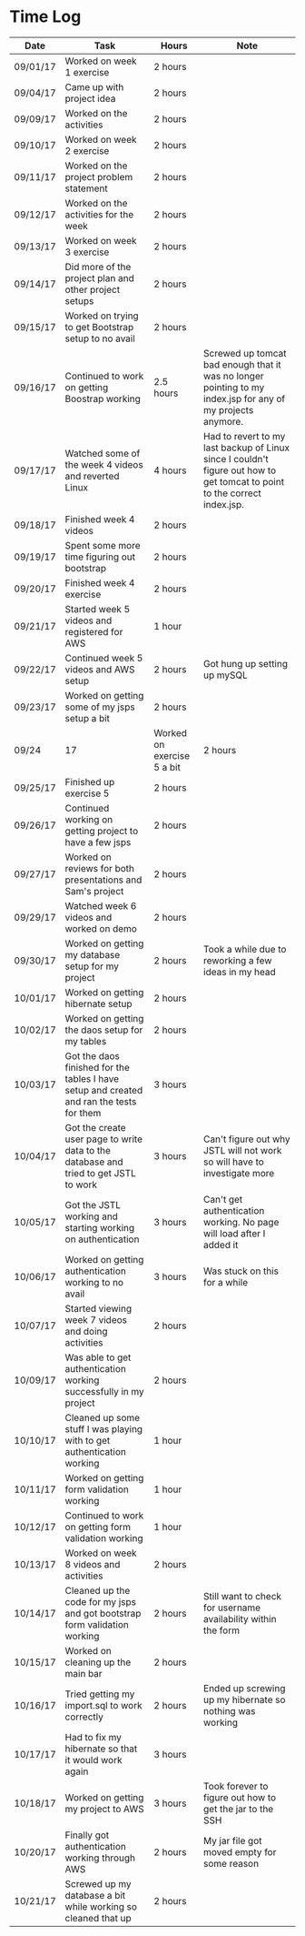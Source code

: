 # Time Log

| Date | Task | Hours | Note |
|------|------|-------|------|
| 09/01/17 | Worked on week 1 exercise | 2 hours | |
| 09/04/17 | Came up with project idea | 2 hours | |
| 09/09/17 | Worked on the activities | 2 hours | |
| 09/10/17 | Worked on week 2 exercise | 2 hours | |
| 09/11/17 | Worked on the project problem statement | 2 hours | |
| 09/12/17 | Worked on the activities for the week | 2 hours | |
| 09/13/17 | Worked on week 3 exercise | 2 hours | |
| 09/14/17 | Did more of the project plan and other project setups | 2 hours | |
| 09/15/17 | Worked on trying to get Bootstrap setup to no avail | 2 hours | |
| 09/16/17 | Continued to work on getting Boostrap working | 2.5 hours | Screwed up tomcat bad enough that it was no longer pointing to my index.jsp for any of my projects anymore. |
| 09/17/17 | Watched some of the week 4 videos and reverted Linux | 4 hours | Had to revert to my last backup of Linux since I couldn't figure out how to get tomcat to point to the correct index.jsp. |
| 09/18/17 | Finished week 4 videos | 2 hours | |
| 09/19/17 | Spent some more time figuring out bootstrap | 2 hours | |
| 09/20/17 | Finished week 4 exercise | 2 hours | |
| 09/21/17 | Started week 5 videos and registered for AWS | 1 hour | |
| 09/22/17 | Continued week 5 videos and AWS setup | 2 hours | Got hung up setting up mySQL |
| 09/23/17 | Worked on getting some of my jsps setup a bit | 2 hours | |
| 09/24|17 | Worked on exercise 5 a bit | 2 hours | |
| 09/25/17 | Finished up exercise 5 | 2 hours | |
| 09/26/17 | Continued working on getting project to have a few jsps | 2 hours | |
| 09/27/17 | Worked on reviews for both presentations and Sam's project | 2 hours | |
| 09/29/17 | Watched week 6 videos and worked on demo | 2 hours | |
| 09/30/17 | Worked on getting my database setup for my project | 2 hours | Took a while due to reworking a few ideas in my head |
| 10/01/17 | Worked on getting hibernate setup | 2 hours | |
| 10/02/17 | Worked on getting the daos setup for my tables | 2 hours | |
| 10/03/17 | Got the daos finished for the tables I have setup and created and ran the tests for them | 3 hours | |
| 10/04/17 | Got the create user page to write data to the database and tried to get JSTL to work | 3 hours | Can't figure out why JSTL will not work so will have to investigate more |
| 10/05/17 | Got the JSTL working and starting working on authentication | 3 hours | Can't get authentication working. No page will load after I added it |
| 10/06/17 | Worked on getting authentication working to no avail | 3 hours | Was stuck on this for a while |
| 10/07/17 | Started viewing week 7 videos and doing activities | 2 hours | |
| 10/09/17 | Was able to get authentication working successfully in my project | 2 hours | |
| 10/10/17 | Cleaned up some stuff I was playing with to get authentication working | 1 hour | |
| 10/11/17 | Worked on getting form validation working | 1 hour | |
| 10/12/17 | Continued to work on getting form validation working | 1 hour | |
| 10/13/17 | Worked on week 8 videos and activities | 2 hours | |
| 10/14/17 | Cleaned up the code for my jsps and got bootstrap form validation working | 2 hours | Still want to check for username availability within the form |
| 10/15/17 | Worked on cleaning up the main bar | 2 hours | |
| 10/16/17 | Tried getting my import.sql to work correctly | 2 hours | Ended up screwing up my hibernate so nothing was working |
| 10/17/17 | Had to fix my hibernate so that it would work again | 3 hours | |
| 10/18/17 | Worked on getting my project to AWS | 3 hours | Took forever to figure out how to get the jar to the SSH |
| 10/20/17 | Finally got authentication working through AWS | 2 hours | My jar file got moved empty for some reason |
| 10/21/17 | Screwed up my database a bit while working so cleaned that up | 2 hours | |

